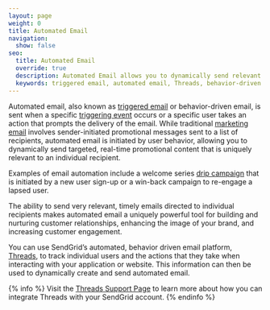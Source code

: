 ```yaml
---
layout: page
weight: 0
title: Automated Email
navigation:
  show: false
seo:
  title: Automated Email
  override: true
  description: Automated Email allows you to dynamically send relevant content to individual recipients.
  keywords: triggered email, automated email, Threads, behavior-driven email
---
```


Automated email, also known as [triggered email]({{root_url}}/Glossary/triggered_email.html) or behavior-driven email, is sent when a specific [triggering event]({{root_url}}/Glossary/triggering_events.html) occurs or a specific user takes an action that prompts the delivery of the email. While traditional [marketing email]({{root_url}}/Glossary/Email_Types/index.html) involves sender-initiated promotional messages sent to a list of recipients, automated email is initiated by user behavior, allowing you to dynamically send targeted, real-time promotional content that is uniquely relevant to an individual recipient.

Examples of email automation include a welcome series [drip campaign]({{root_url}}/Glossary/drip_campaign.html) that is initiated by a new user sign-up or a win-back campaign to re-engage a lapsed user.

The ability to send very relevant, timely emails directed to individual recipients makes automated email a uniquely powerful tool for building and nurturing customer relationships, enhancing the image of your brand, and increasing customer engagement.

You can use SendGrid’s automated, behavior driven email platform, [Threads](http://threads.io/), to track individual users and the actions that they take when interacting with your application or website. This information can then be used to dynamically create and send automated email.

{% info %}
Visit the [Threads Support Page](https://support.threads.io/hc/en-us) to learn more about how you can integrate Threads with your SendGrid account.
{% endinfo %}
